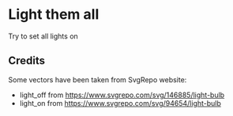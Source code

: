 # Light them all

Try to set all lights on

## Credits

Some vectors have been taken from SvgRepo website:
* light_off from https://www.svgrepo.com/svg/146885/light-bulb
* light_on from https://www.svgrepo.com/svg/94654/light-bulb